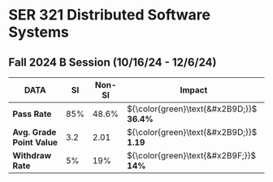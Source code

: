 # SER 321 Distributed Software Systems #
## Fall 2024 B Session (10/16/24 - 12/6/24) ##

| DATA                       | **SI** | **Non-SI** | **Impact**                                 |
|----------------------------|--------|------------|--------------------------------------------|
| **Pass Rate**              | 85%    | 48.6%      | ${\color{green}\text{&#x2B9D;}}$ **36.4%** |
| **Avg. Grade Point Value** | 3.2    | 2.01       | ${\color{green}\text{&#x2B9D;}}$ **1.19**  |
| **Withdraw Rate**          | 5%     | 19%        | ${\color{green}\text{&#x2B9F;}}$ **14%**   |